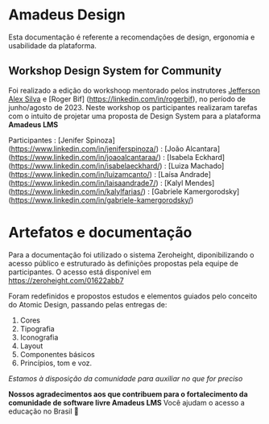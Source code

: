 # Amadeus Design

Esta documentação é referente a recomendações de design, ergonomia e usabilidade da plataforma.

## Workshop Design System for Community
Foi realizado a edição do workshoop mentorado pelos instrutores [Jefferson Alex Silva](https://linkedin.com/in/jeffersonalex) e [Roger Bif] (https://linkedin.com/in/rogerbif), no período de junho/agosto de 2023. Neste workshop os participantes realizaram tarefas com o intuito de projetar uma proposta de Design System para a plataforma **Amadeus LMS**

Participantes
: [Jenifer Spinoza] (https://www.linkedin.com/in/jeniferspinoza/)
: [João Alcantara] (https://www.linkedin.com/in/joaoalcantaraa/)
: [Isabela Eckhard] (https://www.linkedin.com/in/isabelaeckhard/)
: [Luiza Machado] (https://www.linkedin.com/in/luizamcanto/)
: [Laísa Andrade] (https://www.linkedin.com/in/laisaandrade7/)
: [Kalyl Mendes] (https://www.linkedin.com/in/kalylfarias/)
: [Gabriele Kamergorodsky] (https://www.linkedin.com/in/gabriele-kamergorodsky/)


# Artefatos e documentação

Para a documentação foi utilizado o sistema Zeroheight, diponibilizando o acesso público e estruturado às definições propostas pela equipe de participantes.
O acesso está disponível em https://zeroheight.com/01622abb7

Foram redefinidos e propostos estudos e elementos guiados pelo conceito do Atomic Design, passando pelas entregas de:
1. Cores
2. Tipografia
3. Iconografia
4. Layout
5. Componentes básicos
6. Princípios, tom e voz.

_Estamos à disposição da comunidade para auxiliar no que for preciso_

**Nossos agradecimentos aos que contribuem para o fortalecimento da comunidade de software livre Amadeus LMS**
Você ajudam o acesso a educação no Brasil :green_heart:
